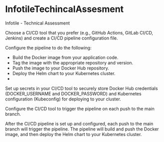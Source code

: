 # InfotileTechincalAssesment
Infotile - Technical Assessment


Choose a CI/CD tool that you prefer (e.g., GitHub Actions, GitLab CI/CD, Jenkins) and create a CI/CD pipeline configuration file.

Configure the pipeline to do the following:

- Build the Docker image from your application code.
- Tag the image with the appropriate repository and version.
- Push the image to your Docker Hub repository.
- Deploy the Helm chart to your Kubernetes cluster.
- 
Set up secrets in your CI/CD tool to securely store Docker Hub credentials (DOCKER_USERNAME and DOCKER_PASSWORD) and Kubernetes configuration (Kubeconfig) for deploying to your cluster.

Configure the CI/CD tool to trigger the pipeline on each push to the main branch.

After the CI/CD pipeline is set up and configured, each push to the main branch will trigger the pipeline.
The pipeline will build and push the Docker image, and then deploy the Helm chart to your Kubernetes cluster.
